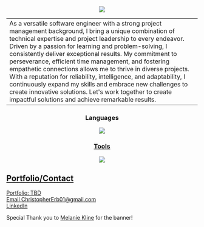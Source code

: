 <div align="center">
<img src="https://i.imgur.com/5AdyulV.png"/>
</div>

<table>
<tr>
<td>
  As a versatile software engineer with a strong project management background, I bring a unique combination of technical expertise and project leadership to every endeavor. Driven by a passion for learning and problem-solving, I consistently deliver exceptional results. My commitment to perseverance, efficient time management, and fostering empathetic connections allows me to thrive in diverse projects. With a reputation for reliability, intelligence, and adaptability, I continuously expand my skills and embrace new challenges to create innovative solutions. Let's work together to create impactful solutions and achieve remarkable results.
</td>
</tr>
</table>

<div align="center"> 
  <h3>
Languages
    </h3>
</div>
<p align="center">
<a href="https://skillicons.dev">
<img src="https://skillicons.dev/icons?i=cs,css,dotnet,html,java,js,mysql,nodejs,react,threejs"/>
</p>
<div align="center"> 
  <h3>
Tools
    </h3>
</div>

<p align="center">
<a href="https://skillicons.dev">
  <img src="https://skillicons.dev/icons?i=autocad,babel,bootstrap,codepen,discord,django,express,figma,gamemakerstudio,github,linkedin,mongodb,vscode&perline=15" />
</p>

 
## Portfolio/Contact

Portfolio: TBD <br/> Email [ChristopherErb01@gmail.com](mailto:ChristopherErb01@gmail.com)\
[LinkedIn](https://www.linkedin.com/in/christophererb1/) 


Special Thank you to [Melanie Kline](mailto:misbgk.24601@live.com) for the banner!
